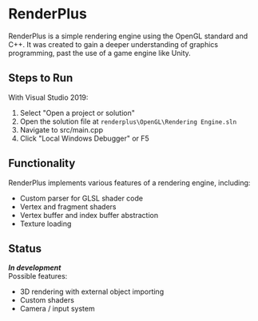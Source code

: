 # RenderPlus

RenderPlus is a simple rendering engine using the OpenGL standard and C++. It was created to gain a deeper understanding of graphics programming, past the use of a game engine like Unity.

## Steps to Run

With Visual Studio 2019:
1. Select "Open a project or solution"
2. Open the solution file at `renderplus\OpenGL\Rendering Engine.sln`
3. Navigate to src/main.cpp
4. Click "Local Windows Debugger" or F5

## Functionality

RenderPlus implements various features of a rendering engine, including:
* Custom parser for GLSL shader code
* Vertex and fragment shaders
* Vertex buffer and index buffer abstraction
* Texture loading

## Status

***In development***\
Possible features:
* 3D rendering with external object importing
* Custom shaders
* Camera / input system
